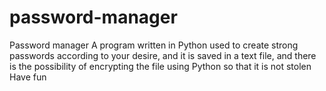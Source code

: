 # password-manager
Password manager A program written in Python used to create strong passwords according to your desire, and it is saved in a text file, and there is the possibility of encrypting the file using Python so that it is not stolen Have fun
